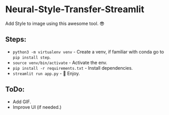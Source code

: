 # Neural-Style-Transfer-Streamlit

Add Style to image using this awesome tool. :sunglasses:

## Steps:
- `python3 -m virtualenv venv` - Create a venv, if familiar with conda go to `pip install step`.
- `source venv/bin/activate` - Activate the env.
- `pip install -r requirements.txt` - Install dependencies.
- `streamlit run app.py` - :tada: Enjoy.

## ToDo:
- Add GIF.
- Improve UI (if needed.)